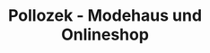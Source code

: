 ---
title: "Pollozek - Modehaus und Onlineshop"
url: /pfarrkirchen/pollozek-modehaus-und-onlineshop/
shop: Kleidung
---